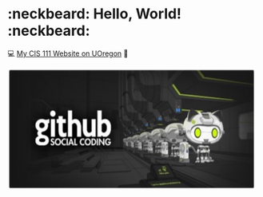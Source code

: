 # :neckbeard: Hello, World! :neckbeard:

:computer: [My CIS 111 Website on UOregon](http://pages.uoregon.edu/corinnc/111/) :satellite:

![github social coding logo](images/github-image.png)
